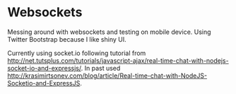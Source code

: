 # Websockets

Messing around with websockets and testing on mobile device. Using Twitter Bootstrap because I like shiny UI. 

Currently using socket.io following tutorial from http://net.tutsplus.com/tutorials/javascript-ajax/real-time-chat-with-nodejs-socket-io-and-expressjs/. In past used http://krasimirtsonev.com/blog/article/Real-time-chat-with-NodeJS-Socketio-and-ExpressJS.